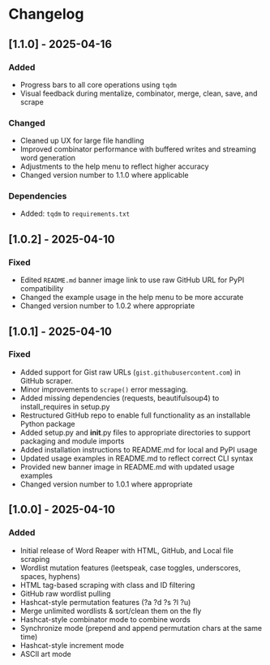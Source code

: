 # Changelog

## [1.1.0] - 2025-04-16
### Added
- Progress bars to all core operations using `tqdm`
- Visual feedback during mentalize, combinator, merge, clean, save, and scrape

### Changed
- Cleaned up UX for large file handling
- Improved combinator performance with buffered writes and streaming word generation
- Adjustments to the help menu to reflect higher accuracy
- Changed version number to 1.1.0 where applicable

### Dependencies
- Added: `tqdm` to `requirements.txt`

## [1.0.2] - 2025-04-10
### Fixed
- Edited `README.md` banner image link to use raw GitHub URL for PyPI compatibility
- Changed the example usage in the help menu to be more accurate
- Changed version number to 1.0.2 where appropriate

## [1.0.1] - 2025-04-10
### Fixed
- Added support for Gist raw URLs (`gist.githubusercontent.com`) in GitHub scraper.
- Minor improvements to `scrape()` error messaging.
- Added missing dependencies (requests, beautifulsoup4) to install_requires in setup.py
- Restructured GitHub repo to enable full functionality as an installable Python package
- Added setup.py and __init__.py files to appropriate directories to support packaging and module imports
- Added installation instructions to README.md for local and PyPI usage
- Updated usage examples in README.md to reflect correct CLI syntax
- Provided new banner image in README.md with updated usage examples
- Changed version number to 1.0.1 where appropriate

## [1.0.0] - 2025-04-10
### Added
- Initial release of Word Reaper with HTML, GitHub, and Local file scraping
- Wordlist mutation features (leetspeak, case toggles, underscores, spaces, hyphens)
- HTML tag-based scraping with class and ID filtering
- GitHub raw wordlist pulling
- Hashcat-style permutation features (?a ?d ?s ?l ?u)
- Merge unlimited wordlists & sort/clean them on the fly
- Hashcat-style combinator mode to combine words
- Synchronize mode (prepend and append permutation chars at the same time)
- Hashcat-style increment mode
- ASCII art mode

